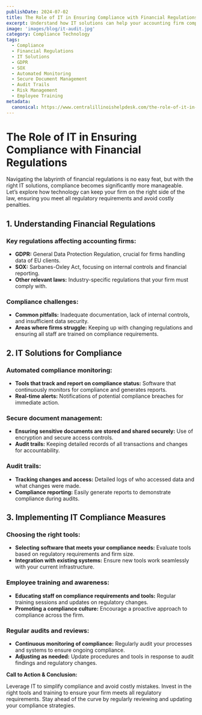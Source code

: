 ```yaml
---
publishDate: 2024-07-02
title: The Role of IT in Ensuring Compliance with Financial Regulations
excerpt: Understand how IT solutions can help your accounting firm comply with financial regulations, avoid penalties, and streamline operations.
image: 'images/blog/it-audit.jpg'
category: Compliance Technology
tags:
  - Compliance
  - Financial Regulations
  - IT Solutions
  - GDPR
  - SOX
  - Automated Monitoring
  - Secure Document Management
  - Audit Trails
  - Risk Management
  - Employee Training
metadata:
  canonical: https://www.centralillinoishelpdesk.com/the-role-of-it-in-ensuring-compliance-with-financial-regulations
---
```


# The Role of IT in Ensuring Compliance with Financial Regulations

Navigating the labyrinth of financial regulations is no easy feat, but with the right IT solutions, compliance becomes significantly more manageable. Let’s explore how technology can keep your firm on the right side of the law, ensuring you meet all regulatory requirements and avoid costly penalties.

## 1. Understanding Financial Regulations

### Key regulations affecting accounting firms:

- **GDPR:** General Data Protection Regulation, crucial for firms handling data of EU clients.
- **SOX:** Sarbanes-Oxley Act, focusing on internal controls and financial reporting.
- **Other relevant laws:** Industry-specific regulations that your firm must comply with.

### Compliance challenges:

- **Common pitfalls:** Inadequate documentation, lack of internal controls, and insufficient data security.
- **Areas where firms struggle:** Keeping up with changing regulations and ensuring all staff are trained on compliance requirements.

## 2. IT Solutions for Compliance

### Automated compliance monitoring:

- **Tools that track and report on compliance status:** Software that continuously monitors for compliance and generates reports.
- **Real-time alerts:** Notifications of potential compliance breaches for immediate action.

### Secure document management:

- **Ensuring sensitive documents are stored and shared securely:** Use of encryption and secure access controls.
- **Audit trails:** Keeping detailed records of all transactions and changes for accountability.

### Audit trails:

- **Tracking changes and access:** Detailed logs of who accessed data and what changes were made.
- **Compliance reporting:** Easily generate reports to demonstrate compliance during audits.

## 3. Implementing IT Compliance Measures

### Choosing the right tools:

- **Selecting software that meets your compliance needs:** Evaluate tools based on regulatory requirements and firm size.
- **Integration with existing systems:** Ensure new tools work seamlessly with your current infrastructure.

### Employee training and awareness:

- **Educating staff on compliance requirements and tools:** Regular training sessions and updates on regulatory changes.
- **Promoting a compliance culture:** Encourage a proactive approach to compliance across the firm.

### Regular audits and reviews:

- **Continuous monitoring of compliance:** Regularly audit your processes and systems to ensure ongoing compliance.
- **Adjusting as needed:** Update procedures and tools in response to audit findings and regulatory changes.

**Call to Action & Conclusion:**

Leverage IT to simplify compliance and avoid costly mistakes. Invest in the right tools and training to ensure your firm meets all regulatory requirements. Stay ahead of the curve by regularly reviewing and updating your compliance strategies.
